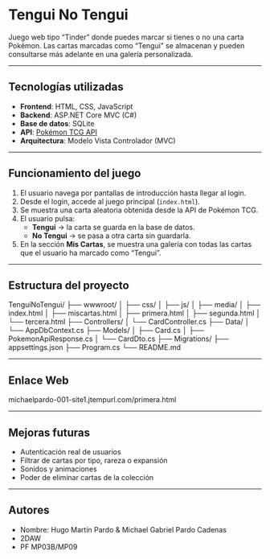# Tengui No Tengui

Juego web tipo “Tinder” donde puedes marcar si tienes o no una carta Pokémon. Las cartas marcadas como “Tengui” se almacenan y pueden consultarse más adelante en una galería personalizada.

---

## Tecnologías utilizadas

- **Frontend**: HTML, CSS, JavaScript
- **Backend**: ASP.NET Core MVC (C#)
- **Base de datos**: SQLite
- **API**: [Pokémon TCG API](https://docs.pokemontcg.io/)
- **Arquitectura**: Modelo Vista Controlador (MVC)

---

## Funcionamiento del juego

1. El usuario navega por pantallas de introducción hasta llegar al login.
2. Desde el login, accede al juego principal (`index.html`).
3. Se muestra una carta aleatoria obtenida desde la API de Pokémon TCG.
4. El usuario pulsa:
   - **Tengui** → la carta se guarda en la base de datos.
   - **No Tengui** → se pasa a otra carta sin guardarla.
5. En la sección **Mis Cartas**, se muestra una galería con todas las cartas que el usuario ha marcado como “Tengui”.

---

## Estructura del proyecto

TenguiNoTengui/
├── wwwroot/
│ ├── css/
│ ├── js/
│ ├── media/
│ ├── index.html
│ ├── miscartas.html
│ ├── primera.html
│ ├── segunda.html
│ └── tercera.html
├── Controllers/
│ └── CardController.cs
├── Data/
│ └── AppDbContext.cs 
├── Models/
│ ├── Card.cs
│ ├── PokemonApiResponse.cs
│ └── CardDto.cs
├── Migrations/
├── appsettings.json
├── Program.cs 
└── README.md

---

## Enlace Web

michaelpardo-001-site1.jtempurl.com/primera.html

---


## Mejoras futuras

- Autenticación real de usuarios
- Filtrar de cartas por tipo, rareza o expansión
- Sonidos y animaciones
- Poder de eliminar cartas de la colección

---

## Autores

- Nombre: Hugo Martín Pardo & Michael Gabriel Pardo Cadenas
- 2DAW
- PF MP03B/MP09
